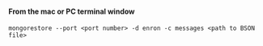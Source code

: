 #### From the mac or PC terminal window
```shell
mongorestore --port <port number> -d enron -c messages <path to BSON file>
```